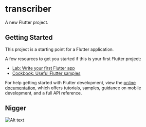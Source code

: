 # transcriber

A new Flutter project.

## Getting Started

This project is a starting point for a Flutter application.

A few resources to get you started if this is your first Flutter project:

- [Lab: Write your first Flutter app](https://docs.flutter.dev/get-started/codelab)
- [Cookbook: Useful Flutter samples](https://docs.flutter.dev/cookbook)

For help getting started with Flutter development, view the
[online documentation](https://docs.flutter.dev/), which offers tutorials,
samples, guidance on mobile development, and a full API reference.

## Nigger

![Alt text](https://www.google.com/url?sa=i&url=https%3A%2F%2Fwww.telegraph.co.uk%2Fmusic%2Fwhat-to-listen-to%2Flizzo-glastonbury-festival-2023-review%2F&psig=AOvVaw1lmDL9qTLXghxaabsQIwIt&ust=1747302647490000&source=images&cd=vfe&opi=89978449&ved=0CBQQjRxqFwoTCMi3qt7Xoo0DFQAAAAAdAAAAABAk)
